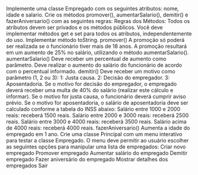 Implemente uma classe Empregado com os seguintes atributos: nome, idade e salario. Crie os métodos promover(), aumentarSalario(), demitir() e fazerAniversario() com as seguintes regras:
Regras dos Métodos:
Todos os atributos devem ser privados e os métodos públicos.
 Você deve implementar métodos get e set para todos os atributos, independentemente do uso.
 Implementar método toString.
promover()
A promoção só poderá ser realizada se o funcionário tiver mais de 18 anos.
A promoção resultará em um aumento de 25% no salário, utilizando o método aumentarSalario().
aumentarSalario()
Deve receber um percentual de aumento como parâmetro.
Deve realizar o aumento do salário do funcionário de acordo com o percentual informado.
demitir()
Deve receber um motivo como parâmetro (1, 2 ou 3):
1: Justa causa.
2: Decisão do empregador.
3: Aposentadoria.
Se o motivo for decisão do empregador, o empregado deverá receber uma multa de 40% do salário (realizar este cálculo e informar).
Se o motivo for justa causa, o funcionário deverá cumprir aviso prévio.
Se o motivo for aposentadoria, o salário de aposentadoria deve ser calculado conforme a tabela do INSS abaixo:
Salário entre 1000 e 2000 reais: receberá 1500 reais.
Salário entre 2000 e 3000 reais: receberá 2500 reais.
Salário entre 3000 e 4000 reais: receberá 3500 reais.
Salário acima de 4000 reais: receberá 4000 reais.
fazerAniversario()
Aumenta a idade do empregado em 1 ano.
Crie uma classe Principal com um menu interativo para testar a classe Empregado. O menu deve permitir ao usuário escolher as seguintes opções para manipular uma lista de empregados:
Criar novo empregado
Promover empregado
Aumentar salário do empregado
Demitir empregado
Fazer aniversário do empregado
Mostrar detalhes dos empregados
Sair
